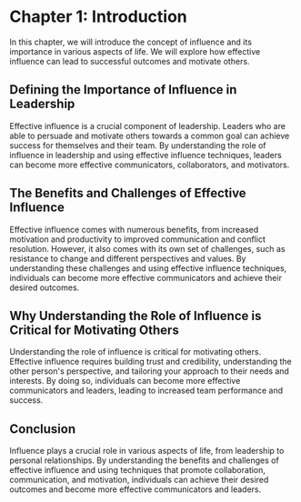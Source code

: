 Chapter 1: Introduction
=======================

In this chapter, we will introduce the concept of influence and its importance in various aspects of life. We will explore how effective influence can lead to successful outcomes and motivate others.

Defining the Importance of Influence in Leadership
--------------------------------------------------

Effective influence is a crucial component of leadership. Leaders who are able to persuade and motivate others towards a common goal can achieve success for themselves and their team. By understanding the role of influence in leadership and using effective influence techniques, leaders can become more effective communicators, collaborators, and motivators.

The Benefits and Challenges of Effective Influence
--------------------------------------------------

Effective influence comes with numerous benefits, from increased motivation and productivity to improved communication and conflict resolution. However, it also comes with its own set of challenges, such as resistance to change and different perspectives and values. By understanding these challenges and using effective influence techniques, individuals can become more effective communicators and achieve their desired outcomes.

Why Understanding the Role of Influence is Critical for Motivating Others
-------------------------------------------------------------------------

Understanding the role of influence is critical for motivating others. Effective influence requires building trust and credibility, understanding the other person's perspective, and tailoring your approach to their needs and interests. By doing so, individuals can become more effective communicators and leaders, leading to increased team performance and success.

Conclusion
----------

Influence plays a crucial role in various aspects of life, from leadership to personal relationships. By understanding the benefits and challenges of effective influence and using techniques that promote collaboration, communication, and motivation, individuals can achieve their desired outcomes and become more effective communicators and leaders.


